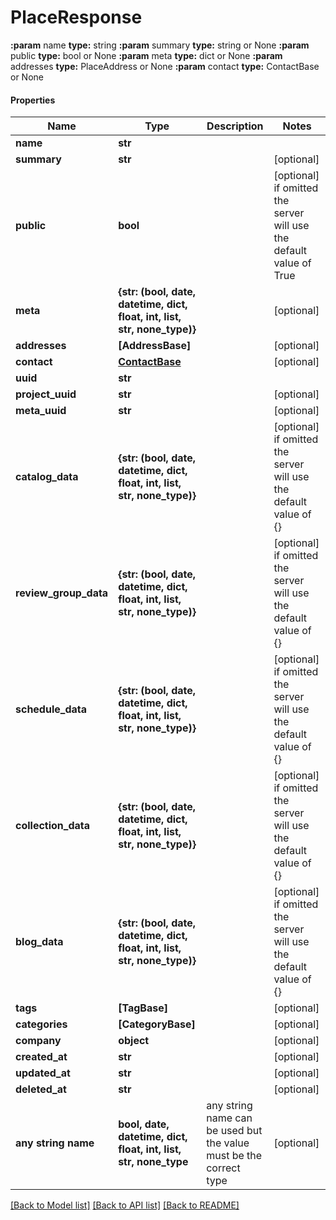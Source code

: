 # PlaceResponse

**:param** name                                **type:** string **:param** summary                             **type:** string or None  **:param** public                              **type:** bool or None  **:param** meta                                **type:** dict or None  **:param** addresses                           **type:** PlaceAddress or None  **:param** contact                             **type:** ContactBase or None

#### Properties
Name | Type | Description | Notes
------------ | ------------- | ------------- | -------------
**name** | **str** |  | 
**summary** | **str** |  | [optional] 
**public** | **bool** |  | [optional]  if omitted the server will use the default value of True
**meta** | **{str: (bool, date, datetime, dict, float, int, list, str, none_type)}** |  | [optional] 
**addresses** | **[AddressBase]** |  | [optional] 
**contact** | [**ContactBase**](ContactBase.md) |  | [optional] 
**uuid** | **str** |  | 
**project_uuid** | **str** |  | [optional] 
**meta_uuid** | **str** |  | [optional] 
**catalog_data** | **{str: (bool, date, datetime, dict, float, int, list, str, none_type)}** |  | [optional]  if omitted the server will use the default value of {}
**review_group_data** | **{str: (bool, date, datetime, dict, float, int, list, str, none_type)}** |  | [optional]  if omitted the server will use the default value of {}
**schedule_data** | **{str: (bool, date, datetime, dict, float, int, list, str, none_type)}** |  | [optional]  if omitted the server will use the default value of {}
**collection_data** | **{str: (bool, date, datetime, dict, float, int, list, str, none_type)}** |  | [optional]  if omitted the server will use the default value of {}
**blog_data** | **{str: (bool, date, datetime, dict, float, int, list, str, none_type)}** |  | [optional]  if omitted the server will use the default value of {}
**tags** | **[TagBase]** |  | [optional] 
**categories** | **[CategoryBase]** |  | [optional] 
**company** | **object** |  | [optional] 
**created_at** | **str** |  | [optional] 
**updated_at** | **str** |  | [optional] 
**deleted_at** | **str** |  | [optional] 
**any string name** | **bool, date, datetime, dict, float, int, list, str, none_type** | any string name can be used but the value must be the correct type | [optional]

[[Back to Model list]](../README.md#documentation-for-models) [[Back to API list]](../README.md#documentation-for-api-endpoints) [[Back to README]](../README.md)

